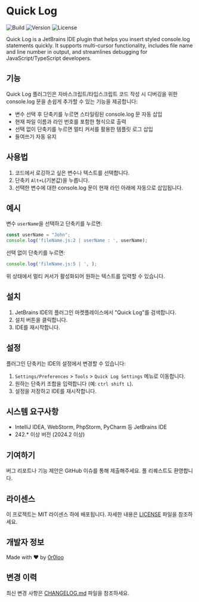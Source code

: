 # Quick Log

![Build](https://img.shields.io/github/actions/workflow/status/0r0loo/quick-log/build.yml?branch=main)
![Version](https://img.shields.io/badge/version-0.0.1-blue)
![License](https://img.shields.io/badge/license-MIT-green)

<!-- Plugin description -->
Quick Log is a JetBrains IDE plugin that helps you insert styled console.log statements quickly. It supports multi-cursor functionality, includes file name and line number in output, and streamlines debugging for JavaScript/TypeScript developers.
<!-- Plugin description end -->

## 기능

Quick Log 플러그인은 자바스크립트/타입스크립트 코드 작성 시 디버깅을 위한 console.log 문을 손쉽게 추가할 수 있는 기능을 제공합니다:

- 변수 선택 후 단축키를 누르면 스타일링된 console.log 문 자동 삽입
- 현재 파일 이름과 라인 번호를 포함한 형식으로 출력
- 선택 없이 단축키를 누르면 멀티 커서를 활용한 템플릿 로그 삽입
- 들여쓰기 자동 유지

## 사용법

1. 코드에서 로깅하고 싶은 변수나 텍스트를 선택합니다.
2. 단축키 `Alt+L`(기본값)을 누릅니다.
3. 선택한 변수에 대한 console.log 문이 현재 라인 아래에 자동으로 삽입됩니다.

## 예시

변수 `userName`을 선택하고 단축키를 누르면:

```javascript
const userName = "John";
console.log('fileName.js:2 | userName : ', userName);
```

선택 없이 단축키를 누르면:
```javascript
console.log('fileName.js:5 | ', );
```
위 상태에서 멀티 커서가 활성화되어 원하는 텍스트를 입력할 수 있습니다.

## 설치

1. JetBrains IDE의 플러그인 마켓플레이스에서 "Quick Log"를 검색합니다.
2. 설치 버튼을 클릭합니다.
3. IDE를 재시작합니다.

## 설정

플러그인 단축키는 IDE의 설정에서 변경할 수 있습니다:

1. `Settings/Preferences` > `Tools` > `Quick Log Settings` 메뉴로 이동합니다.
2. 원하는 단축키 조합을 입력합니다 (예: `ctrl shift L`).
3. 설정을 저장하고 IDE를 재시작합니다.

## 시스템 요구사항

- IntelliJ IDEA, WebStorm, PhpStorm, PyCharm 등 JetBrains IDE
- 242.* 이상 버전 (2024.2 이상)

## 기여하기

버그 리포트나 기능 제안은 GitHub 이슈를 통해 제출해주세요. 풀 리퀘스트도 환영합니다.

## 라이센스

이 프로젝트는 MIT 라이센스 하에 배포됩니다. 자세한 내용은 [LICENSE](LICENSE) 파일을 참조하세요.

## 개발자 정보

Made with ❤️ by [0r0loo](https://github.com/0r0loo)

## 변경 이력

최신 변경 사항은 [CHANGELOG.md](CHANGELOG.md) 파일을 참조하세요.
